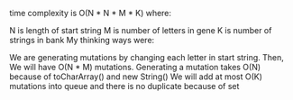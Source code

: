 time complexity is O(N * N * M * K) where:

N is length of start string
M is number of letters in gene
K is number of strings in bank
My thinking ways were:

We are generating mutations by changing each letter in start string. Then, We will have O(N * M) mutations.
Generating a mutation takes O(N) because of toCharArray() and new String()
We will add at most O(K) mutations into queue and there is no duplicate because of set
